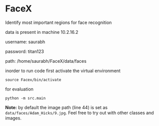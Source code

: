 # FaceX
Identify most important regions for face recognition


data is present in machine 10.2.16.2

username: saurabh

password: titan123

path: /home/saurabh/FaceX/data/faces

inorder to run code first activate the virtual environment

`source Facex/bin/activate`

for evaluation

`python -m src.main`

**Note:** by default the image path (line 44) is set as `data/faces/Adam_Hicks/9.jpg`.
Feel free to try out with other classes and images. 
